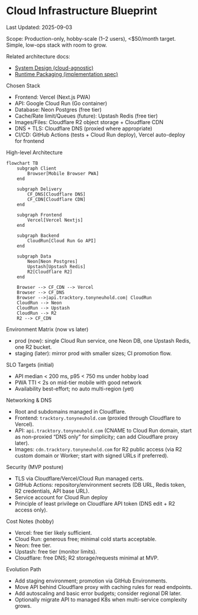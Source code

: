 # Cloud Infrastructure Blueprint

Last Updated: 2025-09-03

Scope: Production-only, hobby-scale (1–2 users), <$50/month target. Simple, low-ops stack with room to grow.

Related architecture docs:

- [System Design (cloud-agnostic)](../architecture/system-design.md)
- [Runtime Packaging (implementation spec)](../architecture/implementation-specs/runtime-packaging.md)

Chosen Stack

- Frontend: Vercel (Next.js PWA)
- API: Google Cloud Run (Go container)
- Database: Neon Postgres (free tier)
- Cache/Rate limit/Queues (future): Upstash Redis (free tier)
- Images/Files: Cloudflare R2 object storage + Cloudflare CDN
- DNS + TLS: Cloudflare DNS (proxied where appropriate)
- CI/CD: GitHub Actions (tests + Cloud Run deploy), Vercel auto-deploy for frontend

High-level Architecture

```mermaid
flowchart TB
    subgraph Client
        Browser[Mobile Browser PWA]
    end

    subgraph Delivery
        CF_DNS[Cloudflare DNS]
        CF_CDN[Cloudflare CDN]
    end

    subgraph Frontend
        Vercel[Vercel Nextjs]
    end

    subgraph Backend
        CloudRun[Cloud Run Go API]
    end

    subgraph Data
        Neon[Neon Postgres]
        Upstash[Upstash Redis]
        R2[Cloudflare R2]
    end

    Browser --> CF_CDN --> Vercel
    Browser --> CF_DNS
    Browser -->|api.tracktory.tonyneuhold.com| CloudRun
    CloudRun --> Neon
    CloudRun --> Upstash
    CloudRun --> R2
    R2 --> CF_CDN
```

Environment Matrix (now vs later)

- prod (now): single Cloud Run service, one Neon DB, one Upstash Redis, one R2 bucket.
- staging (later): mirror prod with smaller sizes; CI promotion flow.

SLO Targets (initial)

- API median < 200 ms, p95 < 750 ms under hobby load
- PWA TTI < 2s on mid-tier mobile with good network
- Availability best-effort; no auto multi-region (yet)

Networking & DNS

- Root and subdomains managed in Cloudflare.
- Frontend: `tracktory.tonyneuhold.com` (proxied through Cloudflare to Vercel).
- API: `api.tracktory.tonyneuhold.com` (CNAME to Cloud Run domain, start as non-proxied “DNS only” for simplicity; can add Cloudflare proxy later).
- Images: `cdn.tracktory.tonyneuhold.com` for R2 public access (via R2 custom domain or Worker; start with signed URLs if preferred).

Security (MVP posture)

- TLS via Cloudflare/Vercel/Cloud Run managed certs.
- GitHub Actions: repository/environment secrets (DB URL, Redis token, R2 credentials, API base URL).
- Service account for Cloud Run deploy
- Principle of least privilege on Cloudflare API token (DNS edit + R2 access only).

Cost Notes (hobby)

- Vercel: free tier likely sufficient.
- Cloud Run: generous free; minimal cold starts acceptable.
- Neon: free tier.
- Upstash: free tier (monitor limits).
- Cloudflare: free DNS; R2 storage/requests minimal at MVP.

Evolution Path

- Add staging environment; promotion via GitHub Environments.
- Move API behind Cloudflare proxy with caching rules for read endpoints.
- Add autoscaling and basic error budgets; consider regional DR later.
- Optionally migrate API to managed K8s when multi-service complexity grows.
